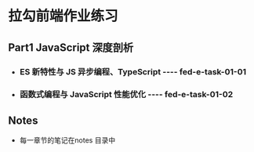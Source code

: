 # 拉勾前端作业练习


## Part1 JavaScript 深度剖析
+ ### ES 新特性与 JS 异步编程、TypeScript ---- fed-e-task-01-01

+ ### 函数式编程与 JavaScript 性能优化 ---- fed-e-task-01-02  


## Notes

* 每一章节的笔记在notes 目录中
